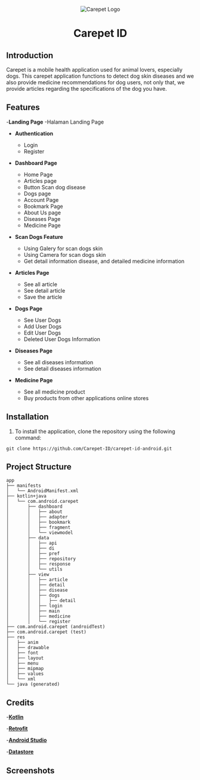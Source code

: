 <div align="center">
  
![Carepet Logo](https://github.com/Carepet-ID/carepet-id-backend/assets/90903908/b7b993cf-3c98-4bef-b478-cb6a12313e74)

</div>
<h1 align="center" id="title">Carepet ID</h1>

## Introduction
Carepet is a mobile health application used for animal lovers, especially dogs. This carepet application functions to detect dog skin diseases and we also provide medicine recommendations for dog users, not only that, we provide articles regarding the specifications of the dog you have. 

## Features
-**Landing Page**
  -Halaman Landing Page

- **Authentication**
  - Login
  - Register

- **Dashboard Page**
  - Home Page 
  - Articles page
  - Button Scan dog disease
  - Dogs page
  - Account Page
  - Bookmark Page
  - About Us page
  - Diseases Page
  - Medicine Page 

- **Scan Dogs Feature**
  - Using Galery for scan dogs skin
  - Using Camera for scan dogs skin
  - Get detail information disease, and detailed medicine information

- **Articles Page**
  - See all article
  - See detail article
  - Save the article
 
- **Dogs Page**
  - See User Dogs
  - Add User Dogs
  - Edit User Dogs
  - Deleted User Dogs Information
 
- **Diseases Page**
  - See all diseases information
  - See detail diseases information
 
- **Medicine Page**
  - See all medicine product
  - Buy products from other applications online stores

## Installation
1. To install the application, clone the repository using the following command: 
```
git clone https://github.com/Carepet-ID/carepet-id-android.git
```

## Project Structure
```
app
├── manifests
│   └── AndroidManifest.xml
├── kotlin+java
│   └── com.android.carepet
│       ├── dashboard
│       │   ├── about
│       │   ├── adapter
│       │   ├── bookmark
│       │   ├── fragment
│       │   └── viewmodel
│       ├── data
│       │   ├── api
│       │   ├── di
│       │   ├── pref
│       │   ├── repository
│       │   ├── response
│       │   └── utils
│       ├── view
│       │   ├── article
│       │   ├── detail
│       │   ├── disease
│       │   ├── dogs
│       │   │   ├── detail
│       │   ├── login
│       │   ├── main
│       │   ├── medicine
│       │   └── register
├── com.android.carepet (androidTest)
├── com.android.carepet (test)
├── res
│   ├── anim
│   ├── drawable
│   ├── font
│   ├── layout
│   ├── menu
│   ├── mipmap
│   ├── values
│   └── xml
└── java (generated)
```

## Credits
-**[Kotlin](https://kotlinlang.org/)**

-**[Retrofit](https://square.github.io/retrofit/)**

-**[Android Studio](https://developer.android.com/studio)**

-**[Datastore](https://cloud.google.com/datastore)**


## Screenshots
